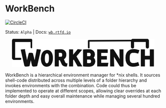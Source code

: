 # WorkBench

[![CircleCI](https://circleci.com/gh/pshirali/workbench.svg?style=shield)](https://circleci.com/gh/pshirali/workbench)

Status: `Alpha` | Docs: [`wb.rtfd.io`](https://wb.rtfd.io)

<p align="center">
  <img width="460" src="https://github.com/pshirali/workbench/blob/master/docs/source/_static/logo-black.png">
</p>

WorkBench is a hierarchical environment manager for \*nix shells. It sources
shell-code distributed across multiple levels of a folder hierarchy and
invokes environments with the combination. Code could thus be implemented
to operate at different scopes, allowing clear overrides at each folder depth
and easy overall maintenance while managing several hundred environments.
